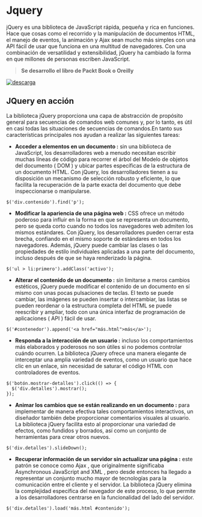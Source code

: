 # Jquery
jQuery es una biblioteca de JavaScript rápida, pequeña y rica en funciones. Hace que cosas como el recorrido y la manipulación de documentos HTML, el manejo de eventos, la animación y Ajax sean mucho más simples con una API fácil de usar que funciona en una multitud de navegadores. Con una combinación de versatilidad y extensibilidad, jQuery ha cambiado la forma en que millones de personas escriben JavaScript.

> __Se desarrollo el libro de Packt Book o Oreilly__

<a href="https://imgbb.com/"><img src="https://i.ibb.co/Pj1GDV4/descarga.jpg" alt="descarga" border="0"></a> 

## JQuery en acción
La biblioteca jQuery proporciona una capa de abstracción de propósito general para secuencias de comandos web comunes y, por lo tanto, es útil en casi todas las situaciones de secuencias de comandos.En tanto sus características principales nos ayudan a realizar las siguientes tareas:

- __Acceder a elementos en un documento :__ sin una biblioteca de JavaScript, los desarrolladores web a menudo necesitan escribir muchas líneas de código para recorrer el árbol del Modelo de objetos del documento ( DOM ) y ubicar partes específicas de la estructura de un documento HTML. Con jQuery, los desarrolladores tienen a su disposición un mecanismo de selección robusto y eficiente, lo que facilita la recuperación de la parte exacta del documento que debe inspeccionarse o manipularse.
```
$('div.contenido').find('p'); 
```
- __Modificar la apariencia de una página web :__ CSS ofrece un método poderoso para influir en la forma en que se representa un documento, pero se queda corto cuando no todos los navegadores web admiten los mismos estándares. Con jQuery, los desarrolladores pueden cerrar esta brecha, confiando en el mismo soporte de estándares en todos los navegadores. Además, jQuery puede cambiar las clases o las propiedades de estilo individuales aplicadas a una parte del documento, incluso después de que se haya renderizado la página.

```
$('ul > li:primero').addClass('activo'); 
```
- __Alterar el contenido de un documento :__ sin limitarse a meros cambios estéticos, jQuery puede modificar el contenido de un documento en sí mismo con unas pocas pulsaciones de teclas. El texto se puede cambiar, las imágenes se pueden insertar o intercambiar, las listas se pueden reordenar o la estructura completa del HTML se puede reescribir y ampliar, todo con una única interfaz de programación de aplicaciones ( API ) fácil de usar.

```
$('#contenedor').append('<a href="más.html">más</a>'); 
```
- __Responda a la interacción de un usuario :__ incluso los comportamientos más elaborados y poderosos no son útiles si no podemos controlar cuándo ocurren. La biblioteca jQuery ofrece una manera elegante de interceptar una amplia variedad de eventos, como un usuario que hace clic en un enlace, sin necesidad de saturar el código HTML con controladores de eventos.
```
$('botón.mostrar-detalles').click(() => { 
  $('div.detalles').mostrar(); 
});
```
- __Animar los cambios que se están realizando en un documento :__ para implementar de manera efectiva tales comportamientos interactivos, un diseñador también debe proporcionar comentarios visuales al usuario. La biblioteca jQuery facilita esto al proporcionar una variedad de efectos, como fundidos y borrados, así como un conjunto de herramientas para crear otros nuevos.
```
$('div.detalles').slideDown(); 
```
- __Recuperar información de un servidor sin actualizar una página :__ este patrón se conoce como Ajax , que originalmente significaba Asynchronous JavaScript and XML , pero desde entonces ha llegado a representar un conjunto mucho mayor de tecnologías para la comunicación entre el cliente y el servidor. La biblioteca jQuery elimina la complejidad específica del navegador de este proceso, lo que permite a los desarrolladores centrarse en la funcionalidad del lado del servidor.
```
$('div.detalles').load('más.html #contenido');
```